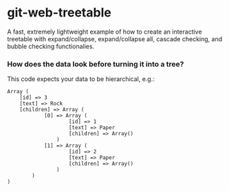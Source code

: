 git-web-treetable
=================

A fast, extremely lightweight example of how to create an interactive treetable with expand/collapse, expand/collapse all, cascade checking, and bubble checking functionalies.

### How does the data look before turning it into a tree?

This code expects your data to be hierarchical, e.g.:

```
Array (
    [id] => 3
    [text] => Rock
    [children] => Array (
            [0] => Array (
                    [id] => 1
                    [text] => Paper
                    [children] => Array()
                )
            [1] => Array (
                    [id] => 2
                    [text] => Paper
                    [children] => Array()
                )
        )
)
```